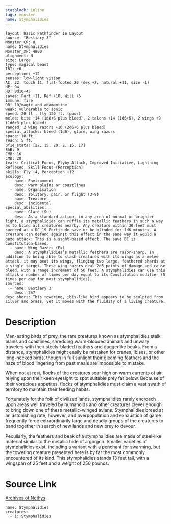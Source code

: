 ```yaml
---
statblock: inline
tags: monster
name: Stymphalidies
---
```

```statblock
layout: Basic Pathfinder 1e Layout
source: "Bestiary 3"
Monster_CR: 8
name: Stymphalidies
Monster_XP: 4800
alignment: N
size: Large
type: magical beast
INI: +6
perception: +12
senses: low-light vision
AC: 22, touch 11, flat-footed 20 (dex +2, natural +11, size -1)
HP: 94
HD: 9d10+45
saves: Fort +11, Ref +10, Will +5
immune: fire
DR: 10/magic and adamantine
weak: vulnerable to sonic
speed: 20 ft., fly 120 ft. (poor)
melee: bite +14 (1d8+6 plus bleed), 2 talons +14 (1d6+6), 2 wings +9 (1d6+3 plus bleed)
ranged: 2 wing razors +10 (2d6+6 plus bleed)
special_attacks: bleed (1d6), glare, wing razors
space: 10 ft.
reach: 5 ft.
pf1e_stats: [22, 15, 20, 2, 15, 17]
BAB: 9
CMB: 16
CMD: 28
feats: Critical Focus, Flyby Attack, Improved Initiative, Lightning Reflexes, Skill Focus (Perception)
skills: Fly +4, Perception +12
ecology:
  - name: Environment
    desc: warm plains or coastlines
  - name: Organisation
    desc: solitary, pair, or flight (3-9)
  - name: Treasure
    desc: incidental
special_abilities:
  - name: Glare (Su)
    desc: As a standard action, in any area of normal or brighter light, a stymphalidies can ruffle its metallic feathers in such a way as to blind all creatures nearby. Any creature within 30 feet must succeed at a DC 19 Fortitude save or be blinded for 1d6 minutes. A creature can defend against this effect in the same way it would a gaze attack. This is a sight-based effect. The save DC is Constitution-based.
  - name: Wing Razors (Ex)
    desc: A stymphalidies’s metallic feathers are razor-sharp. In addition to being able to slash creatures with its wings as a melee attack, it may beat its wings, flinging two large, feathered shards at a single target. These wing razors deal 2d6 points of damage and cause bleed, with a range increment of 50 feet. A stymphalidies can use this attack a number of times per day equal to its Constitution modifier (5 times per day for most stymphalidies).
sources:
  - name: Bestiary 3
    desc: 257
desc_short: This towering, ibis-like bird appears to be sculpted from silver and brass, yet it moves with the fluidity of a living creature.
```
# Description
Man-eating birds of prey, the rare creatures known as stymphalidies stalk plains and coastlines, shredding warm-blooded animals and unwary travelers with their steely-bladed feathers and daggerlike beaks. From a distance, stymphalidies might easily be mistaken for cranes, ibises, or other long-necked birds, though in full sunlight their gleaming feathers and the haze of blood lingering from past meals are impossible to mistake.

When not at rest, flocks of the creatures soar high on warm currents of air, relying upon their keen eyesight to spot suitable prey far below. Because of their voracious appetites, flocks of stymphalidies must claim a vast swath of territory to maintain their feeding habits.

Fortunately for the folk of civilized lands, stymphalidies rarely encroach upon areas well traveled by humanoids and other creatures clever enough to bring down one of these metallic-winged avians. Stymphalidies breed at an astonishing rate, however, and overpopulation and exhaustion of game frequently force extraordinarily large and deadly groups of the creatures to band together in search of new lands and new prey to devour.

Peculiarly, the feathers and beak of a stymphalidies are made of steel-like material similar to the metallic hide of a gorgon. Smaller varieties of stymphalidies exist, including a variant with a penchant for swarming, but the towering creature presented here is by far the most commonly encountered of its kind. This stymphalidies stands 13 feet tall, with a wingspan of 25 feet and a weight of 250 pounds.
# Source Link
[Archives of Nethys](https://aonprd.com/MonsterDisplay.aspx?ItemName=Stymphalidies)
```encounter-table
name: Stymphalidies
creatures:
  - 1: Stymphalidies
```

